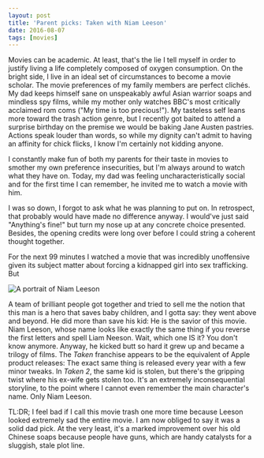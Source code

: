 ```yaml
---
layout: post
title: 'Parent picks: Taken with Niam Leeson'
date: 2016-08-07
tags: [movies]
---
```

Movies can be academic. At least, that's the lie I tell myself in order to justify living a life completely composed of oxygen consumption. On the bright side, I live in an ideal set of circumstances to become a movie scholar. The movie preferences of my family members are perfect clichés. My dad keeps himself sane on unspeakably awful Asian warrior soaps and mindless spy films, while my mother only watches BBC's most critically acclaimed rom coms ("My time is too precious!"). My tasteless self leans more toward the trash action genre, but I recently got baited to attend a surprise birthday on the premise we would be baking Jane Austen pastries. Actions speak louder than words, so while my dignity can't admit to having an affinity for chick flicks, I know I'm certainly not kidding anyone.

I constantly make fun of both my parents for their taste in movies to smother my own preference insecurities, but I'm always around to watch what they have on. Today, my dad was feeling uncharacteristically social and for the first time I can remember, he invited me to watch a movie with him.

I was so down, I forgot to ask what he was planning to put on. In retrospect, that probably would have made no difference anyway. I would've just said "Anything's fine!" but turn my nose up at any concrete choice presented. Besides, the opening credits were long over before I could string a coherent thought together.

For the next 99 minutes I watched a movie that was incredibly unoffensive given its subject matter about forcing a kidnapped girl into sex trafficking. But

![A portrait of Niam Leeson](http://images.military.com/media/offduty/movies/taken2phone.jpg "Good man saves more than just his daughter")

A team of brilliant people got together and tried to sell me the notion that this man is a hero that saves baby children, and I gotta say: they went above and beyond. He did more than save his kid: He is the savior of this movie. Niam Leeson, whose name looks like exactly the same thing if you reverse the first letters and spell Liam Neeson. Wait, which one IS it? You don't know anymore. Anyway, he kicked butt so hard it grew up and became a trilogy of films. The *Taken* franchise appears to be the equivalent of Apple product releases: The exact same thing is released every year with a few minor tweaks. In *Taken 2*, the same kid is stolen, but there's the gripping twist where his ex-wife gets stolen too. It's an extremely inconsequential storyline, to the point where I cannot even remember the main character's name. Only Niam Leeson.

TL:DR; I feel bad if I call this movie trash one more time because Leeson looked extremely sad the entire movie. I am now obliged to say it was a solid dad pick. At the very least, it's a marked improvement over his old Chinese soaps because people have guns, which are handy catalysts for a sluggish, stale plot line.
